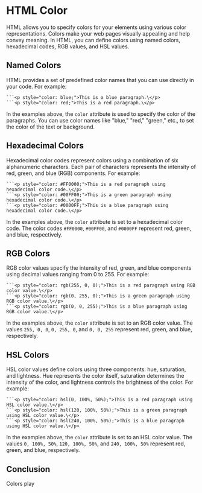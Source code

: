 # HTML Color

HTML allows you to specify colors for your elements using various color representations. Colors make your web pages visually appealing and help convey meaning. In HTML, you can define colors using named colors, hexadecimal codes, RGB values, and HSL values.

## Named Colors

HTML provides a set of predefined color names that you can use directly in your code. For example:

```
```<p style="color: blue;">This is a blue paragraph.\</p>
```<p style="color: red;">This is a red paragraph.\</p>
```

In the examples above, the `color` attribute is used to specify the color of the paragraphs. You can use color names like "blue," "red," "green," etc., to set the color of the text or background.

## Hexadecimal Colors

Hexadecimal color codes represent colors using a combination of six alphanumeric characters. Each pair of characters represents the intensity of red, green, and blue (RGB) components. For example:

```
```<p style="color: #FF0000;">This is a red paragraph using hexadecimal color code.\</p>
```<p style="color: #00FF00;">This is a green paragraph using hexadecimal color code.\</p>
```<p style="color: #0000FF;">This is a blue paragraph using hexadecimal color code.\</p>
```

In the examples above, the `color` attribute is set to a hexadecimal color code. The color codes `#FF0000`, `#00FF00`, and `#0000FF` represent red, green, and blue, respectively.

## RGB Colors

RGB color values specify the intensity of red, green, and blue components using decimal values ranging from 0 to 255. For example:

```
```<p style="color: rgb(255, 0, 0);">This is a red paragraph using RGB color value.\</p>
```<p style="color: rgb(0, 255, 0);">This is a green paragraph using RGB color value.\</p>
```<p style="color: rgb(0, 0, 255);">This is a blue paragraph using RGB color value.\</p>
```

In the examples above, the `color` attribute is set to an RGB color value. The values `255, 0, 0`, `0, 255, 0`, and `0, 0, 255` represent red, green, and blue, respectively.

## HSL Colors

HSL color values define colors using three components: hue, saturation, and lightness. Hue represents the color itself, saturation determines the intensity of the color, and lightness controls the brightness of the color. For example:

```
```<p style="color: hsl(0, 100%, 50%);">This is a red paragraph using HSL color value.\</p>
```<p style="color: hsl(120, 100%, 50%);">This is a green paragraph using HSL color value.\</p>
```<p style="color: hsl(240, 100%, 50%);">This is a blue paragraph using HSL color value.\</p>
```

In the examples above, the `color` attribute is set to an HSL color value. The values `0, 100%, 50%`, `120, 100%, 50%`, and `240, 100%, 50%` represent red, green, and blue, respectively.

## Conclusion

Colors play
